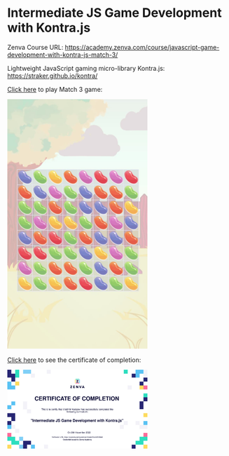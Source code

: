 # Intermediate JS Game Development with Kontra.js

Zenva Course URL: https://academy.zenva.com/course/javascript-game-development-with-kontra-js-match-3/

Lightweight JavaScript gaming micro-library Kontra.js: https://straker.github.io/kontra/

[Click here](https://frenzzy.github.io/edu-game-kontra-match-3/public/) to play Match 3 game:

<a target="_blank" href="https://frenzzy.github.io/edu-game-kontra-match-3/public/">
<img src="./game-screenshot.jpg" width="320" alt="Match 3 Game Screenshot">
</a>

[Click here](https://academy.zenva.com/certificate/51e2c8199bd2) to see the certificate of completion:

<a target="_blank" href="https://academy.zenva.com/certificate/51e2c8199bd2">
<img align="top" src="./certificate-preview-51e2c8199bd2.svg" width="320" alt="Certificate Preview">
</a>
